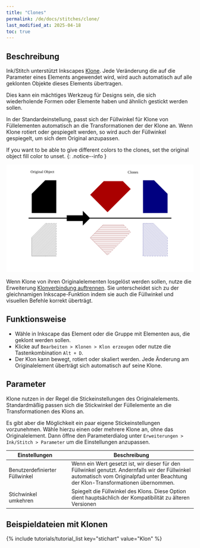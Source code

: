 ```yaml
---
title: "Clones"
permalink: /de/docs/stitches/clone/
last_modified_at: 2025-04-18
toc: true
---
```

## Beschreibung

Ink/Stitch unterstützt Inkscapes [Klone](https://inkscape-manuals.readthedocs.io/en/latest/cloning-objects.html).
Jede Veränderung die auf die Parameter eines Elements angewendet wird, wird auch automatisch auf alle geklonten Objekte dieses Elements übertragen.

Dies kann ein mächtiges Werkzeug für Designs sein, die sich wiederholende Formen oder Elemente haben und ähnlich gestickt werden sollen.

In der Standardeinstellung, passt sich der Füllwinkel für Klone von Füllelementen automatisch an die Transformationen der der Klone an.
Wenn Klone rotiert oder gespiegelt werden, so wird auch der Füllwinkel gespiegelt, um sich dem Original anzupassen.

If you want to be able to give different colors to the clones, set the original object  fill color to unset.
 {: .notice--info }

![Clone fill angle example](/assets/images/docs/clone-fill-angle.svg)

Wenn Klone von ihren Originalelementen losgelöst werden sollen, nutze die Erweiterung [Klonverbindung auftrennen](/de/docs/edit/#klonverbindung-auftrennen).
Sie unterscheidet sich zu der gleichnamigen Inkscape-Funktion indem sie auch die Füllwinkel und visuellen Befehle korrekt überträgt.

## Funktionsweise

* Wähle in Inkscape das Element oder die Gruppe mit Elementen aus, die geklont werden sollen.
* Klicke auf `Bearbeiten > Klonen > Klon erzeugen` oder nutze die Tastenkombination `Alt + D`.
* Der Klon kann bewegt, rotiert oder skaliert werden. Jede Änderung am Originalelement überträgt sich automatisch auf seine Klone.

## Parameter

Klone nutzen in der Regel die Stickeinstellungen des Originalelements.
Standardmäßig passen sich die Stickwinkel der Füllelemente an die Transformationen des Klons an.

Es gibt aber die Möglichkeit ein paar eigene Stickeinstellungen vorzunehmen.
Wähle hierzu einen oder mehrere Klone an, ohne das Originalelement. Dann öffne den Parameterdialog unter `Erweiterungen > Ink/Stitch > Parameter` um die Einstellungen anzupassen.

Einstellungen||Beschreibung
---|---|---
Benutzerdefinierter Füllwinkel  ||Wenn ein Wert gesetzt ist, wir dieser für den Füllwinkel genutzt. Andernfalls wir der Füllwinkel automatisch vom Originalpfad unter Beachtung der Klon-Transformationen übernommen.
Stichwinkel umkehren            ||Spiegelt die Füllwinkel des Klons. Diese Option dient hauptsächlich der Kompatibilität zu älteren Versionen

## Beispieldateien mit Klonen

{% include tutorials/tutorial_list key="stichart" value="Klon" %}
